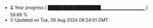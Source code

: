 - ⏳ Year progress { █████████████████▁▁▁▁▁▁▁▁▁▁▁▁▁ } 59.66 %
- ⏰ Updated on Tue, 06 Aug 2024 08:24:01 GMT

